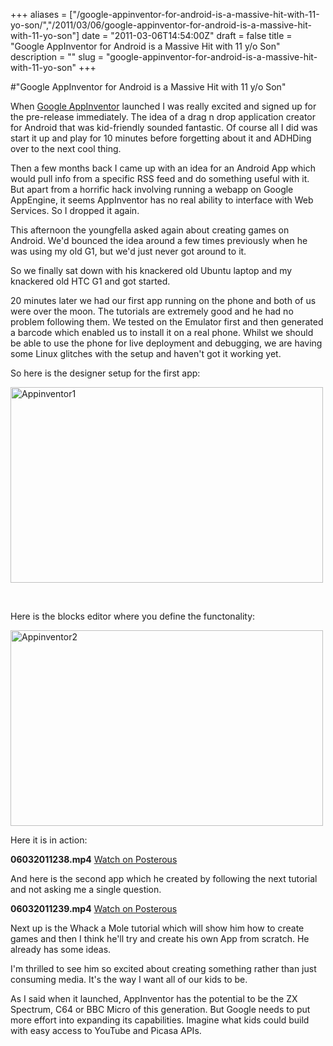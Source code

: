 +++
aliases = ["/google-appinventor-for-android-is-a-massive-hit-with-11-yo-son/","/2011/03/06/google-appinventor-for-android-is-a-massive-hit-with-11-yo-son"]
date = "2011-03-06T14:54:00Z"
draft = false
title = "Google AppInventor for Android is a Massive Hit with 11 y/o Son"
description = ""
slug = "google-appinventor-for-android-is-a-massive-hit-with-11-yo-son"
+++

#"Google AppInventor for Android is a Massive Hit with 11 y/o Son"


 <p>When <a href="http://appinventor.googlelabs.com/about/">Google AppInventor</a> launched I was really excited and signed up for the pre-release immediately. The idea of a drag n drop application creator for Android that was kid-friendly sounded fantastic. Of course all I did was start it up and play for 10 minutes before forgetting about it and ADHDing over to the next cool thing.</p>
<p>Then a few months back I came up with an idea for an Android App which would pull info from a specific RSS feed and do something useful with it. But apart from a horrific hack involving running a webapp on Google AppEngine, it seems AppInventor has no real ability to interface with Web Services. So I dropped it again.</p>
<p>This afternoon the youngfella asked again about creating games on Android. We'd bounced the idea around a few times previously when he was using my old G1, but we'd just never got around to it.</p>
<p>So we finally sat down with his knackered old Ubuntu laptop and my knackered old HTC G1 and got started.</p>
<p>20 minutes later we had our first app running on the phone and both of us were over the moon. The tutorials are extremely good and he had no problem following them. We tested on the Emulator first and then generated a barcode which enabled us to install it on a real phone. Whilst we should be able to use the phone for live deployment and debugging, we are having some Linux glitches with the setup and haven't got it working yet.</p>
<p>So here is the designer setup for the first app:</p>
<p><div class='p_embed p_image_embed'>
<a href="http://getfile4.posterous.com/getfile/files.posterous.com/temp-2011-03-06/eDhpeJeEqqAczBwfkDrdyjbeqneIArCocpjuwIeqygznewEnvxgoApGdkltz/appinventor1.png.scaled1000.png"><img alt="Appinventor1" height="313" src="http://getfile6.posterous.com/getfile/files.posterous.com/temp-2011-03-06/eDhpeJeEqqAczBwfkDrdyjbeqneIArCocpjuwIeqygznewEnvxgoApGdkltz/appinventor1.png.scaled500.png" width="500" /></a>
</div>
</p>
<p>&nbsp;</p>
<p>Here is the blocks editor where you define the functonality:</p>
<p><div class='p_embed p_image_embed'>
<a href="http://getfile0.posterous.com/getfile/files.posterous.com/temp-2011-03-06/wojCfqjqpDcdyHGdtmfqwHhtaIdfnJfbInxIcouyJcpHGfxfoydfbiIwnFgp/appinventor2.png.scaled1000.png"><img alt="Appinventor2" height="313" src="http://getfile0.posterous.com/getfile/files.posterous.com/temp-2011-03-06/wojCfqjqpDcdyHGdtmfqwHhtaIdfnJfbInxIcouyJcpHGfxfoydfbiIwnFgp/appinventor2.png.scaled500.png" width="500" /></a>
</div>
</p>
<p>Here it is in action:</p>
<p><div class='p_embed p_video_embed'>
<a href="http://conoroneill.posterous.com/google-appinventor-for-android-is-a-massive-h"><img alt="" src="http://getfile6.posterous.com/getfile/video.posterous.com/temp-2011-03-06/ohlGouInjxgEFIykkuAIpAbCjpzosxJvifCarkBzCayxubDymEyDcJzEtlhi/frame_0000.png" /></a>
<div class='p_embed_description'>
<strong>06032011238.mp4</strong>
<a href="http://conoroneill.posterous.com/google-appinventor-for-android-is-a-massive-h">Watch on Posterous</a>
</div>
</div>
</p>
<p>And here is the second app which he created by following the next tutorial and not asking me a single question.</p>
<p><div class='p_embed p_video_embed'>
<a href="http://conoroneill.posterous.com/google-appinventor-for-android-is-a-massive-h"><img alt="" src="http://getfile4.posterous.com/getfile/video.posterous.com/temp-2011-03-06/CJgmFhIxvJagzraCrlqpwyeetHIwDEwoyIEdDznpHkwtqDCFchHHxrgjCAsr/frame_0000.png" /></a>
<div class='p_embed_description'>
<strong>06032011239.mp4</strong>
<a href="http://conoroneill.posterous.com/google-appinventor-for-android-is-a-massive-h">Watch on Posterous</a>
</div>
</div>
</p>
<p>Next up is the Whack a Mole tutorial which will show him how to create games and then I think he'll try and create his own App from scratch. He already has some ideas.</p>
<p>I'm thrilled to see him so excited about creating something rather than just consuming media. It's the way I want all of our kids to be.</p>
<p>As I said when it launched, AppInventor has the potential to be the ZX Spectrum, C64 or BBC Micro of this generation. But Google needs to put more effort into expanding its capabilities. Imagine what kids could build with easy access to YouTube and Picasa APIs.</p>
<p>&nbsp;</p>
 